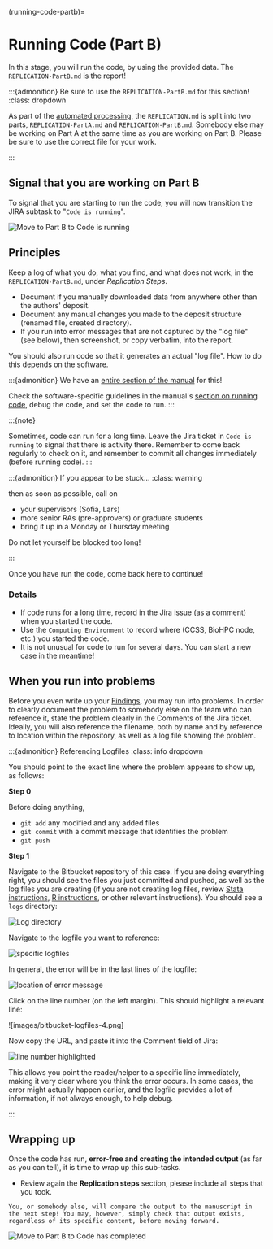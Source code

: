 (running-code-partb)=
# Running Code (Part B)

In this stage, you will run the code, by using the provided data. The `REPLICATION-PartB.md`  is the report!



:::{admonition} Be sure to use the `REPLICATION-PartB.md` for this section!
:class: dropdown

As part of the [automated processing](running-populate-icpsr), the `REPLICATION.md` is split into two parts, `REPLICATION-PartA.md` and `REPLICATION-PartB.md`. Somebody else may be working on Part A at the same time as you are working on Part B. Please be sure to use the correct file for your work.

:::

## Signal that you are working on Part B

To signal that you are starting to run the code, you will now transition the JIRA subtask to "`Code is running`".

![Move to Part B to Code is running](images/jira-in-progress-partb-2.png)


## Principles

Keep a log of what you do, what you find, and what does not work, in the `REPLICATION-PartB.md`, under *Replication Steps*.

- Document if you manually downloaded data from anywhere other than the authors' deposit.
- Document any manual changes you made to the deposit structure (renamed file, created directory).
- If you run into error messages that are not captured by the "log file" (see below), then screenshot, or copy verbatim, into the report.

You should also run code so that it generates an actual "log file". How to do this depends on the software. 

:::{admonition} We have an [entire section of the manual](running-code-general) for this!

Check the software-specific guidelines in the manual's [section on running code](running-code-general), debug the code, and set the code to run.
:::

:::{note}

Sometimes, code can run for a long time. Leave the Jira ticket in `Code is running` to signal that there is activity there. Remember to come back regularly to check on it, and remember to commit all changes immediately (before running code).
:::

:::{admonition} If you appear to be stuck...
:class: warning

then as soon as possible, call on

- your supervisors (Sofia, Lars)
- more senior RAs (pre-approvers) or graduate students
- bring it up in a Monday or Thursday meeting

Do not let yourself be blocked too long!

:::

Once you have run the code, come back here to continue!


### Details

- If code runs for a long time, record in the Jira issue (as a comment) when you started the code. 
- Use the `Computing Environment` to record where (CCSS, BioHPC node, etc.) you started the code.
- It is not unusual for code to run for several days. You can start a new case in the meantime!

## When you run into problems

Before you even write up your [Findings](partc), you may run into problems. In order to clearly document the problem to somebody else on the team who can reference it, state the problem clearly in the Comments of the Jira ticket. Ideally, you will also reference the filename, both by name and by reference to location within the repository, as well as a log file showing the problem. 


:::{admonition} Referencing Logfiles
:class: info dropdown

You should point to the exact line where the problem appears to show up, as follows:

**Step 0**

Before doing anything, 

- `git add` any modified and any added files
- `git commit` with a commit message that identifies the problem
- `git push`

**Step 1**

Navigate to the Bitbucket repository of this case. If you are doing everything right, you should see the files you just committed and pushed, as well as the log files you are creating (if you are not creating log files, review [Stata instructions](running-code-in-stata), [R instructions](running-code-in-r), or other relevant instructions). You should see a `logs` directory:

![Log directory](images/bitbucket-logfiles-1.png)

Navigate to the logfile you want to reference:

![specific logfiles](images/bitbucket-logfiles-2.png)

In general, the error will be in the last lines of the logfile:

![location of error message](images/bitbucket-logfiles-3.png)

Click on the line number (on the left margin). This should highlight a relevant line:

![images/bitbucket-logfiles-4.png]

Now copy the URL, and paste it into the Comment field of Jira:

![line number highlighted](images/bitbucket-logfiles-5.png)

This allows you point the reader/helper to a specific line immediately, making it very clear where you think the error occurs. In some cases, the error might actually happen earlier, and the logfile provides a lot of information, if not always enough, to help debug.

:::

## Wrapping up

Once the code has run, **error-free and creating the intended output** (as far as you can tell), it is time to wrap up this sub-tasks.

- Review again the **Replication steps** section, please include all steps that you took.

```{note}
You, or somebody else, will compare the output to the manuscript in the next step! You may, however, simply check that output exists, regardless of its specific content, before moving forward.
```

![Move to Part B to Code has completed](images/jira-in-progress-partb-3.png)
